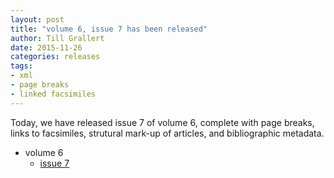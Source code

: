 ```yaml
---
layout: post
title: "volume 6, issue 7 has been released"
author: Till Grallert
date: 2015-11-26
categories: releases
tags:
- xml
- page breaks
- linked facsimiles
---
```


Today, we have released issue 7 of volume 6, complete with page breaks, links to facsimiles, strutural mark-up of articles, and bibliographic metadata.

- volume 6
    + [issue 7](https://rawgit.com/tillgrallert/digital-muqtabas/master/xml/oclc_4770057679-i_66.TEIP5.xml)